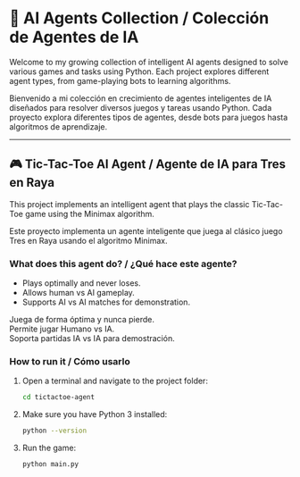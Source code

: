 # 🤖 AI Agents Collection / Colección de Agentes de IA

Welcome to my growing collection of intelligent AI agents designed to solve various games and tasks using Python. Each project explores different agent types, from game-playing bots to learning algorithms.

Bienvenido a mi colección en crecimiento de agentes inteligentes de IA diseñados para resolver diversos juegos y tareas usando Python. Cada proyecto explora diferentes tipos de agentes, desde bots para juegos hasta algoritmos de aprendizaje.

---

## 🎮 Tic-Tac-Toe AI Agent / Agente de IA para Tres en Raya

This project implements an intelligent agent that plays the classic Tic-Tac-Toe game using the Minimax algorithm.

Este proyecto implementa un agente inteligente que juega al clásico juego Tres en Raya usando el algoritmo Minimax.

### What does this agent do? / ¿Qué hace este agente?

- Plays optimally and never loses.  
- Allows human vs AI gameplay.  
- Supports AI vs AI matches for demonstration.

Juega de forma óptima y nunca pierde.  
Permite jugar Humano vs IA.  
Soporta partidas IA vs IA para demostración.

### How to run it / Cómo usarlo

1. Open a terminal and navigate to the project folder:

   ```bash
   cd tictactoe-agent

2. Make sure you have Python 3 installed:

   ```bash
   python --version

3. Run the game:

   ```bash
   python main.py

